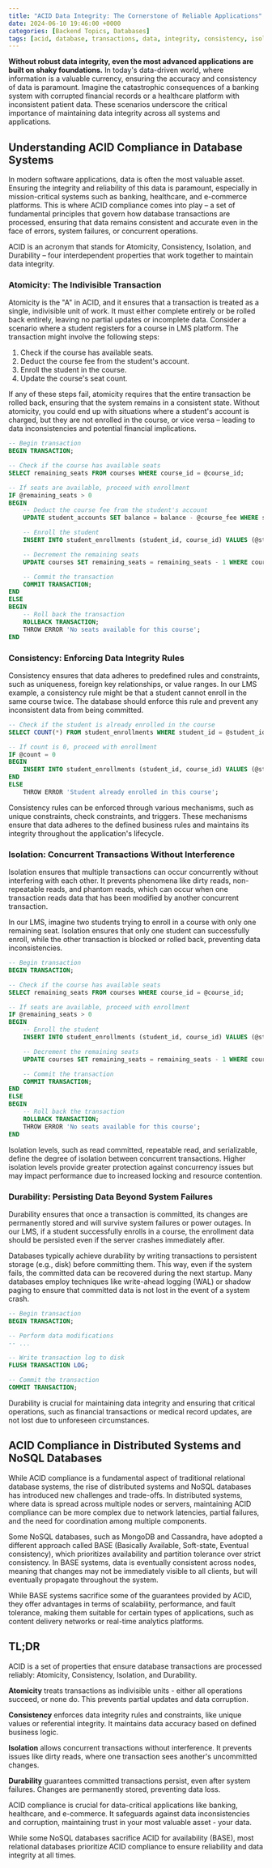 ```yaml
---
title: "ACID Data Integrity: The Cornerstone of Reliable Applications"
date: 2024-06-10 19:46:00 +0000
categories: [Backend Topics, Databases]
tags: [acid, database, transactions, data, integrity, consistency, isolation, durability, reliability, concurrency, distributed, systems, nosql, scalability, availability, constraints, atomicity, performance, fault, tolerance, data, driven, applications, mission, critical, trust, safeguard, corruption, accuracy, foundation, cornerstone]
---
```


**Without robust data integrity, even the most advanced applications are built on shaky foundations.** In today's data-driven world, where information is a valuable currency, ensuring the accuracy and consistency of data is paramount. Imagine the catastrophic consequences of a banking system with corrupted financial records or a healthcare platform with inconsistent patient data. These scenarios underscore the critical importance of maintaining data integrity across all systems and applications.

## Understanding ACID Compliance in Database Systems

In modern software applications, data is often the most valuable asset. Ensuring the integrity and reliability of this data is paramount, especially in mission-critical systems such as banking, healthcare, and e-commerce platforms. This is where ACID compliance comes into play – a set of fundamental principles that govern how database transactions are processed, ensuring that data remains consistent and accurate even in the face of errors, system failures, or concurrent operations.

ACID is an acronym that stands for Atomicity, Consistency, Isolation, and Durability – four interdependent properties that work together to maintain data integrity.

### Atomicity: The Indivisible Transaction

Atomicity is the "A" in ACID, and it ensures that a transaction is treated as a single, indivisible unit of work. It must either complete entirely or be rolled back entirely, leaving no partial updates or incomplete data. Consider a scenario where a student registers for a course in LMS platform. The transaction might involve the following steps:

1. Check if the course has available seats.
2. Deduct the course fee from the student's account.
3. Enroll the student in the course.
4. Update the course's seat count.

If any of these steps fail, atomicity requires that the entire transaction be rolled back, ensuring that the system remains in a consistent state. Without atomicity, you could end up with situations where a student's account is charged, but they are not enrolled in the course, or vice versa – leading to data inconsistencies and potential financial implications.

```sql
-- Begin transaction
BEGIN TRANSACTION;

-- Check if the course has available seats
SELECT remaining_seats FROM courses WHERE course_id = @course_id;

-- If seats are available, proceed with enrollment
IF @remaining_seats > 0
BEGIN
    -- Deduct the course fee from the student's account
    UPDATE student_accounts SET balance = balance - @course_fee WHERE student_id = @student_id;

    -- Enroll the student
    INSERT INTO student_enrollments (student_id, course_id) VALUES (@student_id, @course_id);

    -- Decrement the remaining seats
    UPDATE courses SET remaining_seats = remaining_seats - 1 WHERE course_id = @course_id;

    -- Commit the transaction
    COMMIT TRANSACTION;
END
ELSE
BEGIN
    -- Roll back the transaction
    ROLLBACK TRANSACTION;
    THROW ERROR 'No seats available for this course';
END
```

### Consistency: Enforcing Data Integrity Rules

Consistency ensures that data adheres to predefined rules and constraints, such as uniqueness, foreign key relationships, or value ranges. In our LMS example, a consistency rule might be that a student cannot enroll in the same course twice. The database should enforce this rule and prevent any inconsistent data from being committed.

```sql
-- Check if the student is already enrolled in the course
SELECT COUNT(*) FROM student_enrollments WHERE student_id = @student_id AND course_id = @course_id;

-- If count is 0, proceed with enrollment
IF @count = 0
BEGIN
    INSERT INTO student_enrollments (student_id, course_id) VALUES (@student_id, @course_id);
END
ELSE
    THROW ERROR 'Student already enrolled in this course';
```

Consistency rules can be enforced through various mechanisms, such as unique constraints, check constraints, and triggers. These mechanisms ensure that data adheres to the defined business rules and maintains its integrity throughout the application's lifecycle.

### Isolation: Concurrent Transactions Without Interference

Isolation ensures that multiple transactions can occur concurrently without interfering with each other. It prevents phenomena like dirty reads, non-repeatable reads, and phantom reads, which can occur when one transaction reads data that has been modified by another concurrent transaction.

In our LMS, imagine two students trying to enroll in a course with only one remaining seat. Isolation ensures that only one student can successfully enroll, while the other transaction is blocked or rolled back, preventing data inconsistencies.

```sql
-- Begin transaction
BEGIN TRANSACTION;

-- Check if the course has available seats
SELECT remaining_seats FROM courses WHERE course_id = @course_id;

-- If seats are available, proceed with enrollment
IF @remaining_seats > 0
BEGIN
    -- Enroll the student
    INSERT INTO student_enrollments (student_id, course_id) VALUES (@student_id, @course_id);

    -- Decrement the remaining seats
    UPDATE courses SET remaining_seats = remaining_seats - 1 WHERE course_id = @course_id;

    -- Commit the transaction
    COMMIT TRANSACTION;
END
ELSE
BEGIN
    -- Roll back the transaction
    ROLLBACK TRANSACTION;
    THROW ERROR 'No seats available for this course';
END
```

Isolation levels, such as read committed, repeatable read, and serializable, define the degree of isolation between concurrent transactions. Higher isolation levels provide greater protection against concurrency issues but may impact performance due to increased locking and resource contention.

### Durability: Persisting Data Beyond System Failures

Durability ensures that once a transaction is committed, its changes are permanently stored and will survive system failures or power outages. In our LMS, if a student successfully enrolls in a course, the enrollment data should be persisted even if the server crashes immediately after.

Databases typically achieve durability by writing transactions to persistent storage (e.g., disk) before committing them. This way, even if the system fails, the committed data can be recovered during the next startup. Many databases employ techniques like write-ahead logging (WAL) or shadow paging to ensure that committed data is not lost in the event of a system crash.

```sql
-- Begin transaction
BEGIN TRANSACTION;

-- Perform data modifications
-- ...

-- Write transaction log to disk
FLUSH TRANSACTION LOG;

-- Commit the transaction
COMMIT TRANSACTION;
```

Durability is crucial for maintaining data integrity and ensuring that critical operations, such as financial transactions or medical record updates, are not lost due to unforeseen circumstances.

## ACID Compliance in Distributed Systems and NoSQL Databases

While ACID compliance is a fundamental aspect of traditional relational database systems, the rise of distributed systems and NoSQL databases has introduced new challenges and trade-offs. In distributed systems, where data is spread across multiple nodes or servers, maintaining ACID compliance can be more complex due to network latencies, partial failures, and the need for coordination among multiple components.

Some NoSQL databases, such as MongoDB and Cassandra, have adopted a different approach called BASE (Basically Available, Soft-state, Eventual consistency), which prioritizes availability and partition tolerance over strict consistency. In BASE systems, data is eventually consistent across nodes, meaning that changes may not be immediately visible to all clients, but will eventually propagate throughout the system.

While BASE systems sacrifice some of the guarantees provided by ACID, they offer advantages in terms of scalability, performance, and fault tolerance, making them suitable for certain types of applications, such as content delivery networks or real-time analytics platforms.

## TL;DR

ACID is a set of properties that ensure database transactions are processed reliably: Atomicity, Consistency, Isolation, and Durability.

**Atomicity** treats transactions as indivisible units - either all operations succeed, or none do. This prevents partial updates and data corruption.

**Consistency** enforces data integrity rules and constraints, like unique values or referential integrity. It maintains data accuracy based on defined business logic.

**Isolation** allows concurrent transactions without interference. It prevents issues like dirty reads, where one transaction sees another's uncommitted changes.

**Durability** guarantees committed transactions persist, even after system failures. Changes are permanently stored, preventing data loss.

ACID compliance is crucial for data-critical applications like banking, healthcare, and e-commerce. It safeguards against data inconsistencies and corruption, maintaining trust in your most valuable asset - your data.

While some NoSQL databases sacrifice ACID for availability (BASE), most relational databases prioritize ACID compliance to ensure reliability and data integrity at all times.
